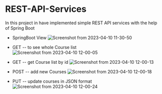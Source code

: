 # REST-API-Services
In this project  in have implemented simple REST API services with the help of Spring Boot 


* SpringBoot View
![Screenshot from 2023-04-10 11-30-50](https://user-images.githubusercontent.com/106417521/230845437-dfbbaf8d-d4c1-4770-b570-40ad005de72b.png)

* GET -- to see whole Course list
![Screenshot from 2023-04-10 12-00-05](https://user-images.githubusercontent.com/106417521/230845510-825aab0d-2e32-416d-ab70-ee82041346da.png)

* GET -- get Course list by id
![Screenshot from 2023-04-10 12-00-13](https://user-images.githubusercontent.com/106417521/230845567-cbc56552-89cc-4658-9818-c4439e8b57b3.png)

* POST -- add new Courses
![Screenshot from 2023-04-10 12-00-18](https://user-images.githubusercontent.com/106417521/230845577-085b861c-c4c1-4565-890c-b16171aa7c71.png)

* PUT -- update courses in JSON format
![Screenshot from 2023-04-10 12-00-24](https://user-images.githubusercontent.com/106417521/230845639-d78c55ac-0278-42e3-a38c-e6e560498aac.png)
